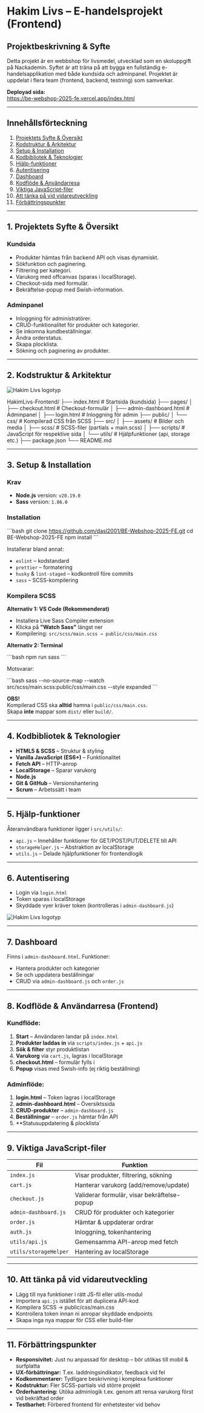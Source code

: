 # Hakim Livs – E-handelsprojekt (Frontend)

## Projektbeskrivning & Syfte

Detta projekt är en webbshop för livsmedel, utvecklad som en skoluppgift på Nackademin. Syftet är att träna på att bygga en fullständig e-handelsapplikation med både kundsida och adminpanel. Projektet är uppdelat i flera team (frontend, backend, testning) som samverkar.

**Deployad sida:**  
https://be-webshop-2025-fe.vercel.app/index.html

---

## Innehållsförteckning

1. [Projektets Syfte & Översikt](#1-projektets-syfte--översikt)  
2. [Kodstruktur & Arkitektur](#2-kodstruktur--arkitektur)  
3. [Setup & Installation](#3-setup--installation)  
4. [Kodbibliotek & Teknologier](#4-kodbibliotek--teknologier)  
5. [Hjälp-funktioner](#5-hjälp-funktioner)  
6. [Autentisering](#6-autentisering)  
7. [Dashboard](#7-dashboard)  
8. [Kodflöde & Användarresa](#8-kodflöde--användarresa-frontend)  
9. [Viktiga JavaScript-filer](#9-viktiga-javascript-filer)  
10. [Att tänka på vid vidareutveckling](#10-att-tänka-på-vid-vidareutveckling)  
11. [Förbättringspunkter](#11-förbättringspunkter)  

---

## 1. Projektets Syfte & Översikt

### Kundsida

- Produkter hämtas från backend API och visas dynamiskt.
- Sökfunktion och paginering.
- Filtrering per kategori.
- Varukorg med offcanvas (sparas i localStorage).
- Checkout-sida med formulär.
- Bekräftelse-popup med Swish-information.

### Adminpanel

- Inloggning för administratörer.
- CRUD-funktionalitet för produkter och kategorier.
- Se inkomna kundbeställningar.
- Ändra orderstatus.
- Skapa plocklista.
- Sökning och paginering av produkter.

---

## 2. Kodstruktur & Arkitektur

![Hakim Livs logotyp](src/assets/readme-images/2-readme-image.webp)



HakimLivs-Frontend/
├── index.html                 # Startsida (kundsida)
├── pages/
│   ├── checkout.html         # Checkout-formulär
│   ├── admin-dashboard.html  # Adminpanel
│   ├── login.html            # Inloggning för admin
├── public/
│   └── css/                  # Kompilerad CSS från SCSS
├── src/
│   ├── assets/               # Bilder och media
│   ├── scss/                 # SCSS-filer (partials + main.scss)
│   ├── scripts/              # JavaScript för respektive sida
│   └── utils/                # Hjälpfunktioner (api, storage etc.)
├── package.json
└── README.md


---

## 3. Setup & Installation

### Krav

- **Node.js** version: `v20.19.0`
- **Sass** version: `1.86.0`

### Installation

\`\`\`bash
git clone https://github.com/dasl2001/BE-Webshop-2025-FE.git
cd BE-Webshop-2025-FE
npm install
\`\`\`

Installerar bland annat:

- `eslint` – kodstandard
- `prettier` – formatering
- `husky` & `lint-staged` – kodkontroll före commits
- `sass` – SCSS-kompilering

### Kompilera SCSS

**Alternativ 1: VS Code (Rekommenderat)**  
- Installera Live Sass Compiler extension  
- Klicka på **"Watch Sass"** längst ner  
- Kompilering: `src/scss/main.scss → public/css/main.css`

**Alternativ 2: Terminal**

\`\`\`bash
npm run sass
\`\`\`

Motsvarar:

\`\`\`bash
sass --no-source-map --watch src/scss/main.scss:public/css/main.css --style expanded
\`\`\`

**OBS!**  
Kompilerad CSS ska **alltid** hamna i `public/css/main.css`.  
Skapa **inte** mappar som `dist/` eller `build/`.

---

## 4. Kodbibliotek & Teknologier

- **HTML5 & SCSS** – Struktur & styling
- **Vanilla JavaScript (ES6+)** – Funktionalitet
- **Fetch API** – HTTP-anrop
- **LocalStorage** – Sparar varukorg
- **Node.js**
- **Git & GitHub** – Versionshantering
- **Scrum** – Arbetssätt i team

---

## 5. Hjälp-funktioner

Återanvändbara funktioner ligger i `src/utils/`:

- `api.js` – Innehåller funktioner för GET/POST/PUT/DELETE till API
- `storageHelper.js` – Abstraktion av localStorage
- `utils.js` – Delade hjälpfunktioner för frontendlogik

---

## 6. Autentisering

- Login via `login.html`  
- Token sparas i localStorage  
- Skyddade vyer kräver token (kontrolleras i `admin-dashboard.js`)


![Hakim Livs logotyp](src/assets/readme-images/6-readme-image.webp)



---

## 7. Dashboard

Finns i `admin-dashboard.html`. Funktioner:

- Hantera produkter och kategorier
- Se och uppdatera beställningar
- CRUD via `admin-dashboard.js` och `order.js`

---

## 8. Kodflöde & Användarresa (Frontend)

### Kundflöde:

1. **Start** – Användaren landar på `index.html`
2. **Produkter laddas in** via `scripts/index.js` + `api.js`
3. **Sök & filter** styr produktlistan
4. **Varukorg** via `cart.js`, lagras i localStorage
5. **checkout.html** – formulär fylls i
6. **Popup** visas med Swish-info (ej riktig beställning)

### Adminflöde:

1. **login.html** – Token lagras i localStorage
2. **admin-dashboard.html** – Översiktssida
3. **CRUD-produkter** – `admin-dashboard.js`
4. **Beställningar** – `order.js` hämtar från API
5. **Statusuppdatering & plocklista`

---

## 9. Viktiga JavaScript-filer

| Fil                   | Funktion                                        |
|-----------------------|--------------------------------------------------|
| `index.js`            | Visar produkter, filtrering, sökning            |
| `cart.js`             | Hanterar varukorg (add/remove/update)          |
| `checkout.js`         | Validerar formulär, visar bekräftelse-popup    |
| `admin-dashboard.js`  | CRUD för produkter och kategorier               |
| `order.js`            | Hämtar & uppdaterar ordrar                      |
| `auth.js`             | Inloggning, tokenhantering                      |
| `utils/api.js`        | Gemensamma API-anrop med fetch                 |
| `utils/storageHelper` | Hantering av localStorage                      |

---

## 10. Att tänka på vid vidareutveckling

- Lägg till nya funktioner i rätt JS-fil eller utils-modul
- Importera `api.js` istället för att duplicera API-kod
- Kompilera SCSS → public/css/main.css
- Kontrollera token innan ni anropar skyddade endpoints
- Skapa inga nya mappar för CSS eller build-filer

---

## 11. Förbättringspunkter

- **Responsivitet:** Just nu anpassad för desktop – bör utökas till mobil & surfplatta
- **UX-förbättringar:** T.ex. laddningsindikator, feedback vid fel
- **Kodkommentarer:** Tydligare beskrivning i komplexa funktioner
- **Kodstruktur:** Fler SCSS-partials vid större projekt
- **Orderhantering:** Utöka adminlogik t.ex. genom att rensa varukorg först vid bekräftad order
- **Testbarhet:** Förbered frontend för enhetstester vid behov

